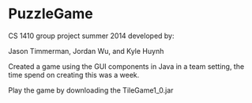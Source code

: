 # PuzzleGame

CS 1410 group project summer 2014 developed by:

Jason Timmerman, Jordan Wu, and Kyle Huynh

Created a game using the GUI components in Java in a team setting, the time spend on creating this was a week.

Play the game by downloading the TileGame1_0.jar 

